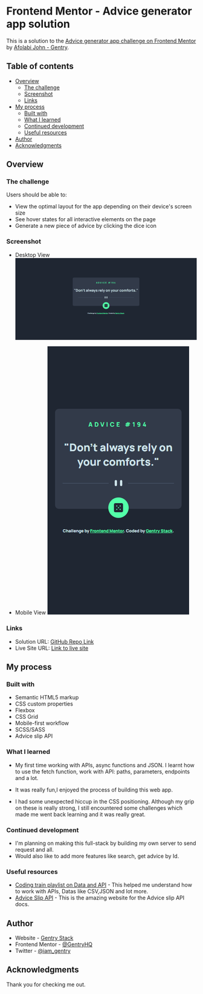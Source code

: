 # Frontend Mentor - Advice generator app solution

This is a solution to the [Advice generator app challenge on Frontend Mentor](https://www.frontendmentor.io/challenges/advice-generator-app-QdUG-13db) by [Afolabi John - Gentry](https://gentry.com.ng/). 

## Table of contents

- [Overview](#overview)
  - [The challenge](#the-challenge)
  - [Screenshot](#screenshot)
  - [Links](#links)
- [My process](#my-process)
  - [Built with](#built-with)
  - [What I learned](#what-i-learned)
  - [Continued development](#continued-development)
  - [Useful resources](#useful-resources)
- [Author](#author)
- [Acknowledgments](#acknowledgments)



## Overview

### The challenge

Users should be able to:

- View the optimal layout for the app depending on their device's screen size
- See hover states for all interactive elements on the page
- Generate a new piece of advice by clicking the dice icon

### Screenshot

- Desktop View
![Desktop View](./screencapture-advice-slip-gen-byGentryHQ-desktop.png)

- Mobile View
![Mobile View](./screencapture-advice-slip-gen-byGentryHQ-mobile.png)


### Links

- Solution URL: [GitHub Repo Link](https://your-solution-url.com)
- Live Site URL: [Link to live site](https://your-live-site-url.com)

## My process

### Built with

- Semantic HTML5 markup
- CSS custom properties
- Flexbox
- CSS Grid
- Mobile-first workflow
- SCSS/SASS
- Advice slip API



### What I learned

- My first time working with APIs, async functions and JSON. I learnt how to use the fetch function, work with API: paths, parameters, endpoints and a lot.

- It was really fun,I enjoyed the process of building this web app.

- I had some unexpected hiccup in the CSS positioning. Although my grip on these is really strong, I still encountered some challenges which made me went back learning and it was really great.



### Continued development

- I'm planning on making this full-stack by building my own server to send request and all.
- Would also like to add more features like search, get advice by Id.

### Useful resources

- [Coding train playlist on Data and API](https://youtu.be/DbcLg8nRWEg) - This helped me understand how to work with APIs, Datas like CSV,JSON and lot more.
- [Advice Slip API](https://api.adviceslip.com) - This is the amazing website for the Advice slip API docs.



## Author

- Website - [Gentry Stack](https://www.gentry.com.ng)
- Frontend Mentor - [@GentryHQ](https://www.frontendmentor.io/profile/GentryHQ)
- Twitter - [@iam_gentry](https://www.twitter.com/iam_gentry)



## Acknowledgments

Thank you for checking me out.
